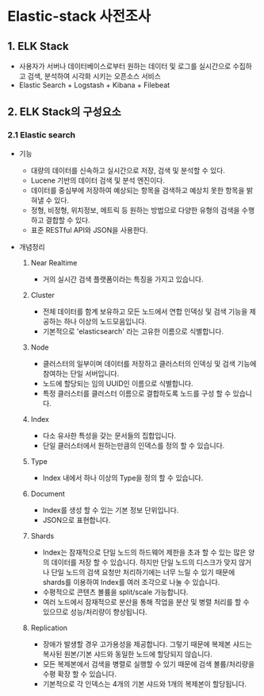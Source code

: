 Elastic-stack 사전조사
====

## 1. ELK Stack
 * 사용자가 서버나 데이터베이스로부터 원하는 데이터 및 로그를 실시간으로 수집하고 검색, 분석하여 시각화 시키는 오픈소스 서비스
 * Elastic Search + Logstash + Kibana + Filebeat
 

## 2. ELK Stack의 구성요소
### 2.1 Elastic search
* 기능
   * 대량의 데이터를 신속하고 실시간으로 저장, 검색 및 분석할 수 있다.
   * Lucene 기반의 데이터 검색 및 분석 엔진이다.
   * 데이터를 중심부에 저장하여 예상되는 항목을 검색하고 예상치 못한 항목을 밝혀낼 수 있다.
   * 정형, 비정형, 위치정보, 메트릭 등 원하는 방법으로 다양한 유형의 검색을 수행하고 결합할 수 있다.
   * 표준 RESTful API와 JSON을 사용한다.

* 개념정리
   1. Near Realtime
      * 거의 실시간 검색 플랫폼이라는 특징을 가지고 있습니다.
      
   2. Cluster
      - 전체 데이터를 함계 보유하고 모든 노드에서 연합 인덱싱 및 검색 기능을 제공하는 하나 이상의 노드모음입니다.
      - 기본적으로 'elasticsearch' 라는 고유한 이름으로 식별합니다.
      
   3. Node
      - 클러스터의 일부이며 데이터를 저장하고 클러스터의 인덱싱 및 검색 기능에 참여하는 단일 서버입니다.
      - 노드에 할당되는 임의 UUID인 이름으로 식별합니다.
      - 특정 클러스터를 클러스터 이름으로 결합하도록 노드를 구성 할 수 있습니다.
   
   4. Index
      - 다소 유사한 특성을 갖는 문서들의 집합입니다.
      - 단일 클러스터에서 원하는만큼의 인덱스를 정의 할 수 있습니다.

   5. Type
      - Index 내에서 하나 이상의 Type을 정의 할 수 있습니다.
      
   6. Document
      - Index를 생성 할 수 있는 기본 정보 단위입니다.
      - JSON으로 표현합니다.
   7. Shards
      - Index는 잠재적으로 단일 노드의 하드웨어 제한을 초과 할 수 있는 많은 양의 데이터를 저장 할 수 있습니다. 하지만 단일 노드의 디스크가 맞지 않거나 단일 노드의 검색 요청만 처리하기에는 너무 느릴 수 있기 때문에 shards를 이용하여 Index를 여러 조각으로 나눌 수 있습니다. 
      - 수평적으로 콘텐츠 볼륨을 split/scale 가능합니다.
      - 여러 노드에서 잠재적으로 분산을 통해 작업을 분산 및 병렬 처리를 할 수 있으므로 성능/처리량이 향상됩니다.
   8. Replication
      - 장애가 발생할 경우 고가용성을 제공합니다. 그렇기 때문에 복제본 샤드는 복사된 원본/기본 샤드와 동일한 노드에 할당되지 않습니다.
      - 모든 복제본에서 검색을 병렬로 실행할 수 있기 때문에 검색 볼륨/처리량을 수평 확장 할 수 있습니다.
      - 기본적으로 각 인덱스는 4개의 기본 샤드와 1개의 복제본이 할당됩니다.
